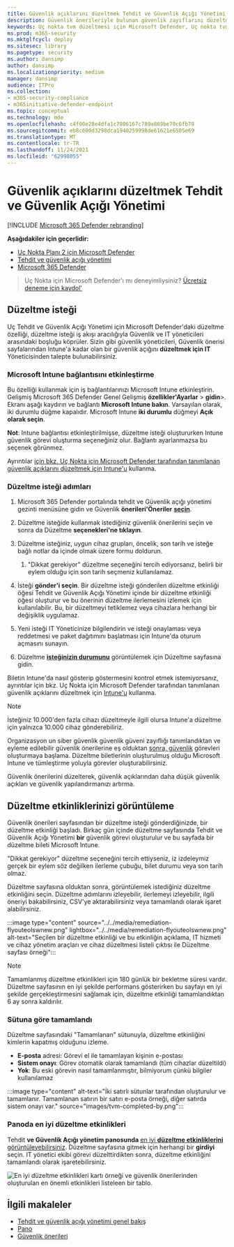 ```yaml
---
title: Güvenlik açıklarını düzeltmek Tehdit ve Güvenlik Açığı Yönetimi
description: Güvenlik önerileriyle bulunan güvenlik zayıflarını düzeltmek ve gerekirse, güvenlik önerilerini kullanarak özel durumlar Tehdit ve Güvenlik Açığı Yönetimi.
keywords: Uç nokta tvm düzeltmesi için Microsoft Defender, Uç nokta tvm için Microsoft Defender, Tehdit ve Güvenlik Açığı Yönetimi, tehdit & güvenlik açığı yönetimi, tehdit & güvenlik açığı yönetimi düzeltme, tvm düzeltme intune, tvm düzeltme sccm
ms.prod: m365-security
ms.mktglfcycl: deploy
ms.sitesec: library
ms.pagetype: security
ms.author: dansimp
author: dansimp
ms.localizationpriority: medium
manager: dansimp
audience: ITPro
ms.collection:
- m365-security-compliance
- m365initiative-defender-endpoint
ms.topic: conceptual
ms.technology: mde
ms.openlocfilehash: c4f00e28e4dfa1c7806167c789a869be70c6fb78
ms.sourcegitcommit: eb8c600d3298dca1940259998de61621e6505e69
ms.translationtype: MT
ms.contentlocale: tr-TR
ms.lasthandoff: 11/24/2021
ms.locfileid: "62998055"
---
```

# <a name="remediate-vulnerabilities-with-threat-and-vulnerability-management"></a>Güvenlik açıklarını düzeltmek Tehdit ve Güvenlik Açığı Yönetimi

[!INCLUDE [Microsoft 365 Defender rebranding](../../includes/microsoft-defender.md)]

**Aşağıdakiler için geçerlidir:**
- [Uç Nokta Planı 2 için Microsoft Defender](https://go.microsoft.com/fwlink/?linkid=2154037)
- [Tehdit ve güvenlik açığı yönetimi](next-gen-threat-and-vuln-mgt.md)
- [Microsoft 365 Defender](https://go.microsoft.com/fwlink/?linkid=2118804)

> Uç Nokta için Microsoft Defender'ı mı deneyimliysiniz? [Ücretsiz deneme için kaydol'](https://signup.microsoft.com/create-account/signup?products=7f379fee-c4f9-4278-b0a1-e4c8c2fcdf7e&ru=https://aka.ms/MDEp2OpenTrial?ocid=docs-wdatp-portaloverview-abovefoldlink)

## <a name="request-remediation"></a>Düzeltme isteği

Uç Tehdit ve Güvenlik Açığı Yönetimi için Microsoft Defender'daki düzeltme özelliği, düzeltme isteği iş akışı aracılığıyla Güvenlik ve IT yöneticileri arasındaki boşluğu köprüler. Sizin gibi güvenlik yöneticileri, Güvenlik önerisi sayfalarından Intune'a kadar olan bir güvenlik açığını **düzeltmek için IT** Yöneticisinden talepte bulunabilirsiniz.

### <a name="enable-microsoft-intune-connection"></a>Microsoft Intune bağlantısını etkinleştirme

Bu özelliği kullanmak için iş bağlantılarınızı Microsoft Intune etkinleştirin. Gelişmiş Microsoft 365 Defender Genel Gelişmiş **özellikler'Ayarlar** \> **gidin**\>. Ekranı aşağı kaydırın ve bağlantı **Microsoft Intune bakın**. Varsayılan olarak, iki durumlu düğme kapalıdır. Microsoft Intune **iki durumlu** düğmeyi **Açık olarak seçin**.

**Not**: Intune bağlantısı etkinleştirilmişse, düzeltme isteği oluştururken Intune güvenlik görevi oluşturma seçeneğiniz olur. Bağlantı ayarlanmazsa bu seçenek görünmez.

Ayrıntılar [için bkz. Uç Nokta için Microsoft Defender tarafından tanımlanan güvenlik açıklarını düzeltmek için Intune'u](/intune/atp-manage-vulnerabilities) kullanma.

### <a name="remediation-request-steps"></a>Düzeltme isteği adımları

1. Microsoft 365 Defender portalında tehdit ve  Güvenlik açığı yönetimi gezinti menüsüne gidin ve Güvenlik **önerileri'Öneriler** [**seçin**](tvm-security-recommendation.md).

2. Düzeltme isteğide kullanmak istediğiniz güvenlik önerilerini seçin ve sonra da Düzeltme **seçenekleri'ne tıklayın**.

3. Düzeltme isteğiniz, uygun cihaz grupları, öncelik, son tarih ve isteğe bağlı notlar da içinde olmak üzere formu doldurun.
    1. "Dikkat gerekiyor" düzeltme seçeneğini tercih ediyorsanız, belirli bir eylem olduğu için son tarih seçmeniz kullanılamaz.

4. İsteği **gönder'i seçin**. Bir düzeltme isteği gönderilen düzeltme etkinliği öğesi Tehdit ve Güvenlik Açığı Yönetimi içinde bir düzeltme etkinliği öğesi oluşturur ve bu önerinin düzeltme ilerlemesini izlemek için kullanılabilir. Bu, bir düzeltmeyi tetiklemez veya cihazlara herhangi bir değişiklik uygulamaz.

5. Yeni isteği IT Yöneticinize bilgilendirin ve isteği onaylaması veya reddetmesi ve paket dağıtımını başlatması için Intune'da oturum açmasını sunayın.

6. Düzeltme [**isteğinizin durumunu**](tvm-remediation.md) görüntülemek için Düzeltme sayfasına gidin.

Biletin Intune'da nasıl gösterip göstermesini kontrol etmek istemiyorsanız, ayrıntılar için bkz. Uç Nokta için Microsoft Defender tarafından tanımlanan güvenlik açıklarını düzeltmek için [Intune'u](/intune/atp-manage-vulnerabilities) kullanma.

> [!NOTE]
> İsteğiniz 10.000'den fazla cihazı düzeltmeyle ilgili olursa Intune'a düzeltme için yalnızca 10.000 cihaz gönderebiliriz.

Organizasyon un siber güvenlik güvenlik güveni zayıflığı tanımlandıktan ve eyleme edilebilir güvenlik önerilerine eş olduktan [sonra, güvenlik](tvm-security-recommendation.md) görevleri oluşturmaya başlama. Düzeltme biletlerinin oluşturulmuş olduğu Microsoft Intune ve tümleştirme yoluyla görevler oluşturabilirsiniz.

Güvenlik önerilerini düzelterek, güvenlik açıklarından daha düşük güvenlik açıkları ve güvenlik yapılandırmanızı artırma.

## <a name="view-your-remediation-activities"></a>Düzeltme etkinliklerinizi görüntüleme

Güvenlik önerileri sayfasından bir düzeltme isteği gönderdiğinizde, bir düzeltme etkinliği başladı. Birkaç gün içinde düzeltme sayfasında Tehdit ve Güvenlik Açığı Yönetimi **bir** güvenlik görevi oluşturulur ve bu sayfada bir düzeltme bileti Microsoft Intune.

"Dikkat gerekiyor" düzeltme seçeneğini tercih ettiyseniz, iz izdeleymiz gerçek bir eylem söz değilken ilerleme çubuğu, bilet durumu veya son tarih olmaz.

Düzeltme sayfasına olduktan sonra, görüntülemek istediğiniz düzeltme etkinliğini seçin. Düzeltme adımlarını izleyebilir, ilerlemeyi izleyebilir, ilgili öneriyi  bakabilirsiniz, CSV'ye aktarabilirsiniz veya tamamlandı olarak işaret alabilirsiniz.

:::image type="content" source="../../media/remediation-flyouteolswnew.png" lightbox="../../media/remediation-flyouteolswnew.png" alt-text="Seçilen bir düzeltme etkinliği ve bu etkinliğin açıklama, IT hizmeti ve cihaz yönetim araçları ve cihaz düzeltmesi listeli çıktısı ile Düzeltme sayfası örneği":::

> [!NOTE]
> Tamamlanmış düzeltme etkinlikleri için 180 günlük bir bekletme süresi vardır. Düzeltme sayfasının en iyi şekilde performans gösterirken bu sayfayı en iyi şekilde gerçekleştirmesini sağlamak için, düzeltme etkinliği tamamlandıktan 6 ay sonra kaldırılır.

### <a name="completed-by-column"></a>Sütuna göre tamamlandı

Düzeltme sayfasındaki "Tamamlanan" sütunuyla, düzeltme etkinliğini kimlerin kapatmış olduğunu izleme.

- **E-posta** adresi: Görevi el ile tamamlayan kişinin e-postası
- **Sistem onayı**: Görev otomatik olarak tamamlandı (tüm cihazlar düzeltildi)
- **Yok**: Bu eski görevin nasıl tamamlanmıştır, bilmiyorum çünkü bilgiler kullanılamaz

:::image type="content" alt-text="İki satırlı sütunlar tarafından oluşturulur ve tamamlanır. Tamamlanan satırın bir satırı e-posta örneği, diğer satırda sistem onayı var." source="images/tvm-completed-by.png":::

### <a name="top-remediation-activities-in-the-dashboard"></a>Panoda en iyi düzeltme etkinlikleri

Tehdit **ve Güvenlik Açığı yönetim panosunda** [en iyi **düzeltme etkinliklerini** görüntüleyebilirsiniz](tvm-dashboard-insights.md). Düzeltme sayfasına gitmek için herhangi bir **girdiyi** seçin. IT yönetici ekibi görevi düzelttirdikten sonra, düzeltme etkinliğini tamamlandı olarak işaretebilirsiniz.

![En iyi düzeltme etkinlikleri kartı örneği ve güvenlik önerilerinden oluşturulan en önemli etkinlikleri listeleen bir tablo.](images/tvm-remediation-activities-card.png)

## <a name="related-articles"></a>İlgili makaleler

- [Tehdit ve güvenlik açığı yönetimi genel bakış](next-gen-threat-and-vuln-mgt.md)
- [Pano](tvm-dashboard-insights.md)
- [Güvenlik önerileri](tvm-security-recommendation.md)